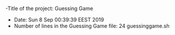 -Title of the project: Guessing Game
- Date:
Sun  8 Sep 00:39:39 EEST 2019
- Number of lines in the Guessing Game file:
24 guessinggame.sh
